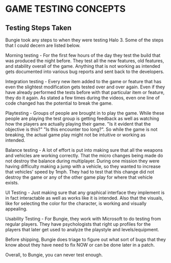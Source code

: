 # GAME TESTING CONCEPTS

## Testing Steps Taken

Bungie took any steps to when they were testing Halo 3. Some of the steps that I could decern are listed below.

Morning testing - For the first few hours of the day they test the build that was produced the night before. They test all the new features, old features, and stability overall of the game. Anything that is not working as intended gets documented into various bug reports and sent back to the developers.

Integration testing - Every new item added to the game or feature that has even the slightest modification gets tested over and over again. Even if they have already performed the tests before with that particular item or feature, they do it again. As stated a few times during the videos, even one line of code changed has the potential to break the game.

Playtesting - Groups of people are brought in to play the game. While these people are playing the test group is getting feedback as well as watching how the players are actually playing their game. "Is it evident that the objective is this?" "Is this encounter too long?". So while the game is not breaking, the actual game play might not be intuitive or working as intended.

Balance testing - A lot of effort is put into making sure that all the weapons and vehicles are working correctly. That the micro changes being made do not destroy the balance during multiplayer. During one mission they were having difficulty making a jump with a vehicle, so they wanted to increase that vehicles' speed by 1mph. They had to test that this change did not destroy the game or any of the other game play for where that vehicle exists.

UI Testing - Just making sure that any graphical interface they implement is in fact interactable as well as works like it is intended. Also that the visuals, like for selecting the color for the character, is working and visually appealing.

Usability Testing - For Bungie, they work with Microsoft to do testing from regular players. They have psychologists that right up profiles for the players that later get used to analyze the playstyle and levels/equipment.

Before shipping, Bungie does triage to figure out what sort of bugs that they know about they have need to fix NOW or can be done later in a patch.

Overall, to Bungie, you can never test enough.
